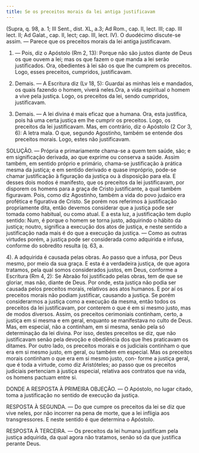 ```yaml
---
title: Se os preceitos morais da lei antiga justificavam
---
```


(Supra, q. 98, a. 1; III Sent., dist. XL, a.3; Ad Rom., cap. II, lect. III; cap. III lect. II; Ad Galat., cap. II, lect; cap. III, lect. IV).
  O duodécimo discute-se assim. — Parece que os preceitos morais da lei antiga justificavam. 

1. — Pois, diz o Apóstolo (Rm 2, 13): Porque não são justos diante de Deus os que ouvem a lei; mas os que fazem o que manda a lei serão justificados. Ora, obedientes à lei são os que lhe cumprem os preceitos. Logo, esses preceitos, cumpridos, justificavam.  

2. Demais. — A Escritura diz (Lv 18, 5): Guardai as minhas leis e mandados, os quais fazendo o homem, viverá neles.Ora, a vida espiritual o homem a vive pela justiça. Logo, os preceitos da lei, sendo cumpridos, justificavam.  

3. Demais. — A lei divina é mais eficaz que a humana. Ora, esta justifica, pois há uma certa justiça em lhe cumprir os preceitos. Logo, os preceitos da lei justificavam.  Mas, em contrário, diz o Apóstolo (2 Cor 3, 6): A letra mala. O que, segundo Agostinho, também se entende dos preceitos morais. Logo, estes não justificavam.  

SOLUÇÃO. — Própria e primariamente chama-se a quem tem saúde, são; e em significação derivada, ao que exprime ou conserva a saúde. Assim também, em sentido próprio e primário, chama-se justificação à prática mesma da justiça; e em sentido derivado e quase impróprio, pode-se chamar justificação à figuração da justiça ou à disposição para ela. E desses dois modos é manifesto, que os preceitos da lei justificavam, por disporem os homens para a graça de Cristo justificante, a qual também figuravam. Pois, como diz Agostinho, também a vida do povo judaico era profética e figurativa de Cristo.  Se porém nos referimos à justificação propriamente dita, então devemos considerar que a justiça pode ser tomada como habitual, ou como atual. E a esta luz, a justificação tem duplo sentido: Num, é porque o homem se torna justo, adquirindo o hábito da justiça; noutro, significa a execução dos atos de justiça, e neste sentido a justificação nada mais é do que a execução da justiça. — Como as outras virtudes porém, a justiça pode ser considerada como adquirida e infusa, conforme do sobredito resulta (q. 63, a. 

4). A adquirida é causada pelas obras. Ao passo que a infusa, por Deus mesmo, por meio da sua graça. E esta é a verdadeira justiça, de que agora tratamos, pela qual somos considerados justos, em Deus, conforme a Escritura (Rm 4, 2): Se Abraão foi justificado pelas obras, tem de que se gloriar, mas não, diante de Deus. Por onde, esta justiça não podia ser causada pelos preceitos morais, relativos aos atos humanos. E por aí os preceitos morais não podiam justificar, causando a justiça. Se porém considerarmos a justiça como a execução da mesma, então todos os preceitos da lei justificavam, por conterem o que é em si mesmo justo, mas de modos diversos. Assim, os preceitos cerimoniais continham, certo, a justiça em si mesma e em geral, enquanto se manifestava no culto de Deus. Mas, em especial, não a continham, em si mesma, senão pela só determinação da lei divina. Por isso, destes preceitos se diz, que não justificavam senão pela devoção e obediência dos que lhes praticavam os ditames. Por outro lado, os preceitos morais e os judiciais continham o que era em si mesmo justo, em geral, ou também em especial. Mas os preceitos morais continham o que era em si mesmo justo, con- forme a justiça geral, que é toda a virtude, como diz Aristóteles; ao passo que os preceitos judiciais pertenciam à justiça especial, relativa aos contratos que na vida, os homens pactuam entre si.  

DONDE A RESPOSTA À PRIMEIRA OBJEÇÃO. — O Apóstolo, no lugar citado, toma a justificação no sentido de execução da justiça.  

RESPOSTA À SEGUNDA. — Do que cumpre os preceitos da lei se diz que vive neles, por não incorrer na pena de morte, que a lei infligia aos transgressores. E neste sentido é que determina o Apóstolo.  

RESPOSTA À TERCEIRA. — Os preceitos da lei humana justificam pela justiça adquirida, da qual agora não tratamos, senão só da que justifica perante Deus.